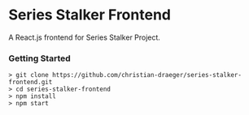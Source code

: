 # Series Stalker Frontend

A React.js frontend for Series Stalker Project.

### Getting Started

```
> git clone https://github.com/christian-draeger/series-stalker-frontend.git
> cd series-stalker-frontend
> npm install
> npm start
```
